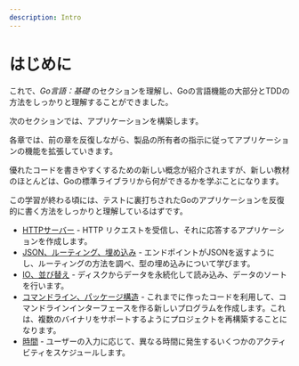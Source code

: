 ```yaml
---
description: Intro
---
```


# はじめに

これで、_Go言語：基礎_ のセクションを理解し、Goの言語機能の大部分とTDDの方法をしっかりと理解することができました。

次のセクションでは、アプリケーションを構築します。

各章では、前の章を反復しながら、製品の所有者の指示に従ってアプリケーションの機能を拡張していきます。

優れたコードを書きやすくするための新しい概念が紹介されますが、新しい教材のほとんどは、Goの標準ライブラリから何ができるかを学ぶことになります。

この学習が終わる頃には、テストに裏打ちされたGoのアプリケーションを反復的に書く方法をしっかりと理解しているはずです。

* [HTTPサーバー](http-server.md) - HTTP リクエストを受信し、それに応答するアプリケーションを作成します。
* [JSON、ルーティング、埋め込み](json.md) - エンドポイントがJSONを返すようにし、ルーティングの方法を調べ、型の埋め込みについて学びます。
* [IO、並び替え](io.md) - ディスクからデータを永続化して読み込み、データのソートを行います。
* [コマンドライン、パッケージ構造](command-line.md) - これまでに作ったコードを利用して、コマンドラインインターフェースを作る新しいプログラムを作成します。これは、複数のバイナリをサポートするようにプロジェクトを再構築することになります。
* [時間](time.md) - ユーザーの入力に応じて、異なる時間に発生するいくつかのアクティビティをスケジュールします。

